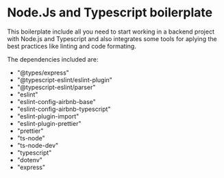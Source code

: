 # Node.Js and Typescript boilerplate

This boilerplate include all you need to start working in a backend project with Node.js and Typescript and also integrates some tools for aplying the best practices like linting and code formating.

The dependencies included are:

*  "@types/express"
*   "@typescript-eslint/eslint-plugin"
* "@typescript-eslint/parser"
* "eslint"
* "eslint-config-airbnb-base"
* "eslint-config-airbnb-typescript"
* "eslint-plugin-import"
* "eslint-plugin-prettier"
* "prettier"
* "ts-node"
* "ts-node-dev"
* "typescript"
* "dotenv"
* "express"